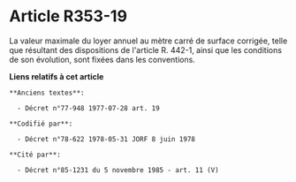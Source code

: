 # Article R353-19

La valeur maximale du loyer annuel au mètre carré de surface corrigée, telle que résultant des dispositions de l'article R.
442-1, ainsi que les conditions de son évolution, sont fixées dans les conventions.

**Liens relatifs à cet article**

	**Anciens textes**:

	  - Décret n°77-948 1977-07-28 art. 19

	**Codifié par**:

	  - Décret n°78-622 1978-05-31 JORF 8 juin 1978

	**Cité par**:

	  - Décret n°85-1231 du 5 novembre 1985 - art. 11 (V)
